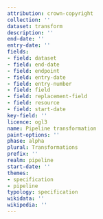```yaml
---
attribution: crown-copyright
collection: ''
dataset: transform
description: ''
end-date: ''
entry-date: ''
fields:
- field: dataset
- field: end-date
- field: endpoint
- field: entry-date
- field: entry-number
- field: field
- field: replacement-field
- field: resource
- field: start-date
key-field: ''
licence: ogl3
name: Pipeline transformation
paint-options: ''
phase: alpha
plural: Transformations
prefix: ''
realm: pipeline
start-date: ''
themes:
- specification
- pipeline
typology: specification
wikidata: ''
wikipedia: ''
---
```

